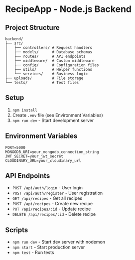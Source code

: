 # RecipeApp - Node.js Backend

## Project Structure
```
backend/
├── src/
│   ├── controllers/ # Request handlers
│   ├── models/      # Database schemas
│   ├── routes/      # API endpoints
│   ├── middleware/  # Custom middleware
│   ├── config/      # Configuration files
│   ├── utils/       # Helper functions
│   └── services/    # Business logic
├── uploads/         # File storage
└── tests/           # Test files
```

## Setup
1. `npm install`
2. Create `.env` file (see Environment Variables)
3. `npm run dev` - Start development server

## Environment Variables
```env
PORT=5000
MONGODB_URI=your_mongodb_connection_string
JWT_SECRET=your_jwt_secret
CLOUDINARY_URL=your_cloudinary_url
```

## API Endpoints
- `POST /api/auth/login` - User login
- `POST /api/auth/register` - User registration
- `GET /api/recipes` - Get all recipes
- `POST /api/recipes` - Create new recipe
- `PUT /api/recipes/:id` - Update recipe
- `DELETE /api/recipes/:id` - Delete recipe

## Scripts
- `npm run dev` - Start dev server with nodemon
- `npm start` - Start production server
- `npm test` - Run tests
```